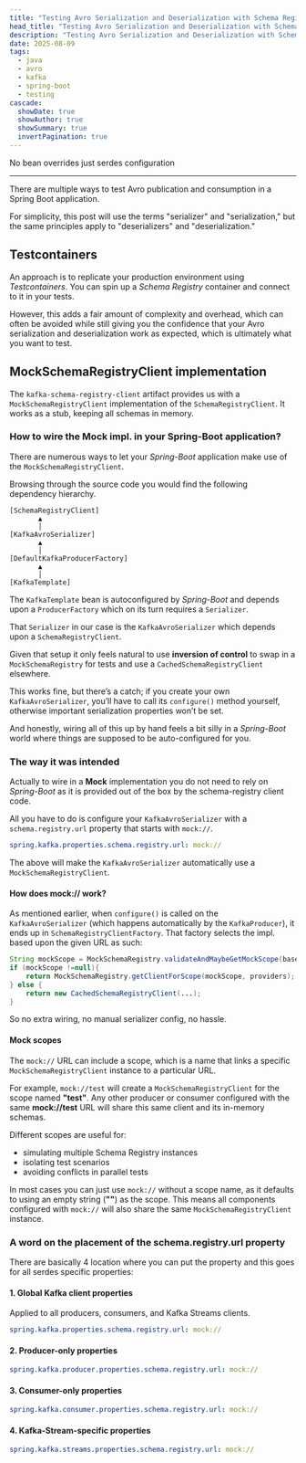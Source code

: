 ```yaml
---
title: "Testing Avro Serialization and Deserialization with Schema Registry in a Spring Boot Application"
head_title: "Testing Avro Serialization and Deserialization with Schema Registry in a Spring Boot Application"
description: "Testing Avro Serialization and Deserialization with Schema Registry in a Spring Boot Application"
date: 2025-08-09
tags:
  - java
  - avro
  - kafka
  - spring-boot
  - testing
cascade:
  showDate: true
  showAuthor: true
  showSummary: true
  invertPagination: true
---
```


No bean overrides just serdes configuration
<!--more-->
---

There are multiple ways to test Avro publication and consumption in a Spring Boot application.

For simplicity, this post will use the terms "serializer" and "serialization," but the same principles apply to 
"deserializers" and "deserialization."

## Testcontainers

An approach is to replicate your production environment using *Testcontainers*.
You can spin up a *Schema Registry* container and connect to it in your tests.

However, this adds a fair amount of complexity and overhead, which can often be avoided while still giving you the
confidence that your Avro serialization and deserialization work as expected, which is ultimately what you want to
test.

## MockSchemaRegistryClient implementation

The `kafka-schema-registry-client` artifact provides us with a `MockSchemaRegistryClient` implementation of the
`SchemaRegistryClient`.
It works as a stub, keeping all schemas in memory.

### How to wire the Mock impl. in your Spring-Boot application?

There are numerous ways to let your _Spring-Boot_ application make use of the `MockSchemaRegistryClient`.

Browsing through the source code you would find the following dependency hierarchy.

```text
[SchemaRegistryClient]
       ▲
       │
[KafkaAvroSerializer]
       ▲
       │
[DefaultKafkaProducerFactory]
       ▲
       │
[KafkaTemplate]
```

The `KafkaTemplate` bean is autoconfigured by *Spring-Boot* and depends upon a `ProducerFactory` which on its turn
requires a `Serializer`.

That `Serializer` in our case is the `KafkaAvroSerializer` which depends upon a `SchemaRegistryClient`.

Given that setup it only feels natural to use **inversion of control** to swap in a `MockSchemaRegistry` for tests and 
use a `CachedSchemaRegistryClient` elsewhere.

This works fine, but there’s a catch; if you create your own `KafkaAvroSerializer`, you’ll have to call its
`configure()`
method yourself, otherwise important serialization properties won’t be set.

And honestly, wiring all of this up by hand feels a bit silly in a  _Spring-Boot_ world where things are supposed to be
auto-configured for you.

### The way it was intended

Actually to wire in a **Mock** implementation you do not need to rely on *Spring-Boot* as it is provided out of the box 
by the schema-registry client code.

All you have to do is configure your `KafkaAvroSerializer` with a `schema.registry.url` property 
that starts with `mock://`.

```yaml
spring.kafka.properties.schema.registry.url: mock://
```

The above will make the `KafkaAvroSerializer` automatically use a `MockSchemaRegistryClient`.

#### How does mock:// work?

As mentioned earlier, when `configure()` is called on the `KafkaAvroSerializer` (which happens automatically by the
`KafkaProducer`), it ends up in `SchemaRegistryClientFactory`.
That factory selects the impl. based upon the given URL as such:

```java
String mockScope = MockSchemaRegistry.validateAndMaybeGetMockScope(baseUrls);
if (mockScope !=null){
    return MockSchemaRegistry.getClientForScope(mockScope, providers);
} else {
    return new CachedSchemaRegistryClient(...);
}
```

So no extra wiring, no manual serializer config, no hassle.

#### Mock scopes

The `mock://` URL can include a scope, which is a name that links a specific `MockSchemaRegistryClient` instance to a
particular URL.

For example, `mock://test` will create a `MockSchemaRegistryClient` for the scope named **"test"**. Any other producer
or
consumer configured with the same **mock://test** URL will share this same client and its in-memory schemas.

Different scopes are useful for:
- simulating multiple Schema Registry instances
- isolating test scenarios
- avoiding conflicts in parallel tests

In most cases you can just use `mock://` without a scope name, as it defaults to using an empty string (**""**) as the
scope. This means all
components configured with `mock://` will also share the same `MockSchemaRegistryClient` instance.

### A word on the placement of the schema.registry.url property

There are basically 4 location where you can put the property and this goes for all serdes specific properties:

#### 1. Global Kafka client properties

Applied to all producers, consumers, and Kafka Streams clients.

```yaml
spring.kafka.properties.schema.registry.url: mock://
```

#### 2. Producer-only properties

```yaml
spring.kafka.producer.properties.schema.registry.url: mock://
```

#### 3. Consumer-only properties

```yaml
spring.kafka.consumer.properties.schema.registry.url: mock://
```

#### 4. Kafka-Stream-specific properties

```yaml
spring.kafka.streams.properties.schema.registry.url: mock://
```



